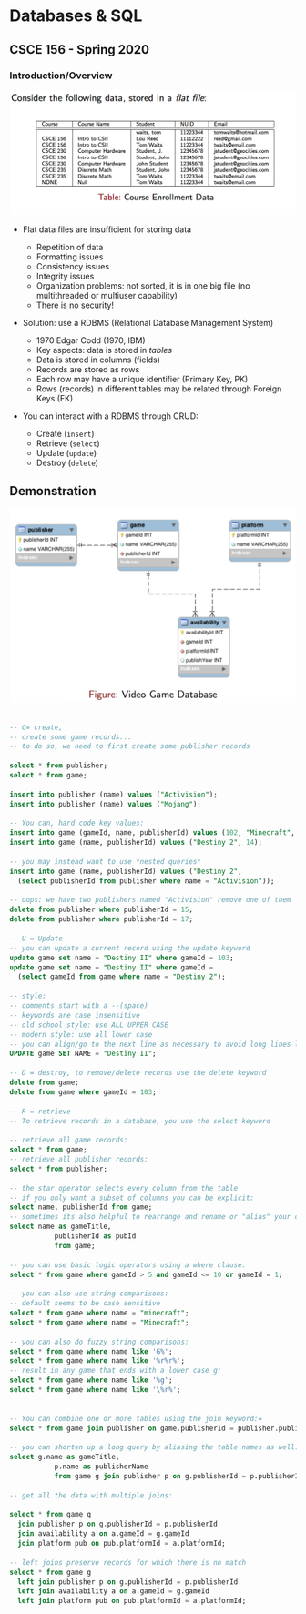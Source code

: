 # Databases & SQL
## CSCE 156 - Spring 2020

### Introduction/Overview

![Enrollment Data](flatData.png "Flat DB")

* Flat data files are insufficient for storing data
  * Repetition of data
  * Formatting issues
  * Consistency issues
  * Integrity issues
  * Organization problems: not sorted, it is in one big file (no multithreaded or multiuser capability)
  * There is no security!

  
* Solution: use a RDBMS (Relational Database Management System)
  * 1970 Edgar Codd (1970, IBM)
  * Key aspects: data is stored in *tables*
  * Data is stored in columns (fields)
  * Records are stored as rows
  * Each row may have a unique identifier (Primary Key, PK)
  * Rows (records) in different tables may be related through Foreign Keys (FK)
  
* You can interact with a RDBMS through CRUD:
  * Create (`insert`)
  * Retrieve (`select`)
  * Update (`update`)
  * Destroy (`delete`)
  
## Demonstration

![Vidya Games](gamedb.png "Game DB")


```sql

-- C= create,
-- create some game records...
-- to do so, we need to first create some publisher records

select * from publisher;
select * from game;

insert into publisher (name) values ("Activision");
insert into publisher (name) values ("Mojang");

-- You can, hard code key values:
insert into game (gameId, name, publisherId) values (102, "Minecraft", 16);
insert into game (name, publisherId) values ("Destiny 2", 14);

-- you may instead want to use *nested queries*
insert into game (name, publisherId) values ("Destiny 2",
  (select publisherId from publisher where name = "Activision"));

-- oops: we have two publishers named "Activision" remove one of them
delete from publisher where publisherId = 15;
delete from publisher where publisherId = 17;

-- U = Update
-- you can update a current record using the update keyword
update game set name = "Destiny II" where gameId = 103;
update game set name = "Destiny II" where gameId = 
  (select gameId from game where name = "Destiny 2");
  
-- style:
-- comments start with a --(space)
-- keywords are case insensitive
-- old school style: use ALL UPPER CASE
-- modern style: use all lower case
-- you can align/go to the next line as necessary to avoid long lines like this one; don't do long lines like this
UPDATE game SET NAME = "Destiny II";

-- D = destroy, to remove/delete records use the delete keyword
delete from game;
delete from game where gameId = 103;

-- R = retrieve
-- To retrieve records in a database, you use the select keyword

-- retrieve all game records:
select * from game;
-- retrieve all publisher records:
select * from publisher;

-- the star operator selects every column from the table
-- if you only want a subset of columns you can be explicit:
select name, publisherId from game;
-- sometimes its also helpful to rearrange and rename or "alias" your columns:
select name as gameTitle, 
		   publisherId as pubId 
           from game;

-- you can use basic logic operators using a where clause:
select * from game where gameId > 5 and gameId <= 10 or gameId = 1;

-- you can also use string comparisons:
-- default seems to be case sensitive
select * from game where name = "minecraft";
select * from game where name = "Minecraft";

-- you can also do fuzzy string comparisons:
select * from game where name like 'G%';
select * from game where name like '%r%r%';
-- result in any game that ends with a lower case g:
select * from game where name like '%g';
select * from game where name like '\%r%';


-- You can combine one or more tables using the join keyword:=
select * from game join publisher on game.publisherId = publisher.publisherId;

-- you can shorten up a long query by aliasing the table names as well:
select g.name as gameTitle, 
           p.name as publisherName
           from game g join publisher p on g.publisherId = p.publisherId;

-- get all the data with multiple joins:

select * from game g 
  join publisher p on g.publisherId = p.publisherId
  join availability a on a.gameId = g.gameId
  join platform pub on pub.platformId = a.platformId;

-- left joins preserve records for which there is no match
select * from game g 
  left join publisher p on g.publisherId = p.publisherId
  left join availability a on a.gameId = g.gameId
  left join platform pub on pub.platformId = a.platformId;
```

